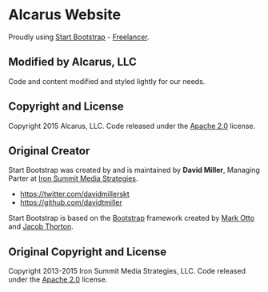 # Alcarus Website

Proudly using [Start Bootstrap](http://startbootstrap.com/) - [Freelancer](http://startbootstrap.com/template-overviews/freelancer/).

## Modified by Alcarus, LLC

Code and content modified and styled lightly for our needs.

## Copyright and License

Copyright 2015 Alcarus, LLC. Code released under the [Apache 2.0](https://github.com/alcarus/alcarus.github.io/LICENSE) license.

## Original Creator

Start Bootstrap was created by and is maintained by **David Miller**, Managing Parter at [Iron Summit Media Strategies](http://www.ironsummitmedia.com/).

* https://twitter.com/davidmillerskt
* https://github.com/davidtmiller

Start Bootstrap is based on the [Bootstrap](http://getbootstrap.com/) framework created by [Mark Otto](https://twitter.com/mdo) and [Jacob Thorton](https://twitter.com/fat).

## Original Copyright and License

Copyright 2013-2015 Iron Summit Media Strategies, LLC. Code released under the [Apache 2.0](https://github.com/IronSummitMedia/startbootstrap-freelancer/blob/gh-pages/LICENSE) license.